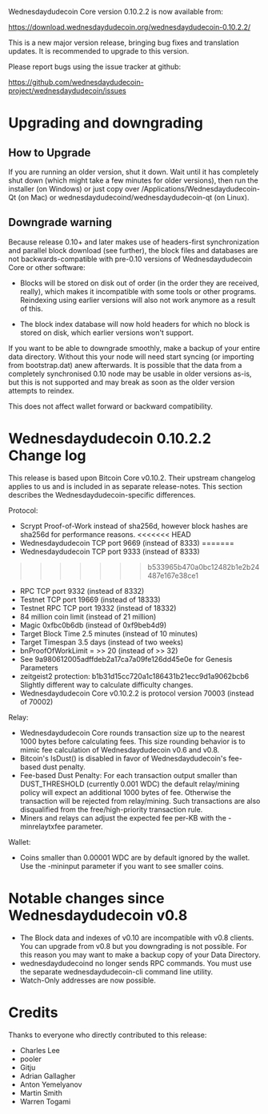 Wednesdaydudecoin Core version 0.10.2.2 is now available from:

  <https://download.wednesdaydudecoin.org/wednesdaydudecoin-0.10.2.2/>

This is a new major version release, bringing bug fixes and translation 
updates. It is recommended to upgrade to this version.

Please report bugs using the issue tracker at github:

  <https://github.com/wednesdaydudecoin-project/wednesdaydudecoin/issues>

Upgrading and downgrading
=========================

How to Upgrade
--------------

If you are running an older version, shut it down. Wait until it has completely
shut down (which might take a few minutes for older versions), then run the
installer (on Windows) or just copy over /Applications/Wednesdaydudecoin-Qt (on Mac) or
wednesdaydudecoind/wednesdaydudecoin-qt (on Linux).

Downgrade warning
------------------

Because release 0.10+ and later makes use of headers-first synchronization and
parallel block download (see further), the block files and databases are not
backwards-compatible with pre-0.10 versions of Wednesdaydudecoin Core or other software:

* Blocks will be stored on disk out of order (in the order they are
received, really), which makes it incompatible with some tools or
other programs. Reindexing using earlier versions will also not work
anymore as a result of this.

* The block index database will now hold headers for which no block is
stored on disk, which earlier versions won't support.

If you want to be able to downgrade smoothly, make a backup of your entire data
directory. Without this your node will need start syncing (or importing from
bootstrap.dat) anew afterwards. It is possible that the data from a completely
synchronised 0.10 node may be usable in older versions as-is, but this is not
supported and may break as soon as the older version attempts to reindex.

This does not affect wallet forward or backward compatibility.


Wednesdaydudecoin 0.10.2.2 Change log
============================
This release is based upon Bitcoin Core v0.10.2.  Their upstream changelog applies to us and
is included in as separate release-notes.  This section describes the Wednesdaydudecoin-specific differences.

Protocol:
- Scrypt Proof-of-Work instead of sha256d, however block hashes are sha256d for performance reasons.
<<<<<<< HEAD
- Wednesdaydudecoin TCP port 9669 (instead of 8333)
=======
- Wednesdaydudecoin TCP port 9333 (instead of 8333)
>>>>>>> b533965b470a0bc12482b1e2b24487e167e38ce1
- RPC TCP port 9332 (instead of 8332)
- Testnet TCP port 19669 (instead of 18333)
- Testnet RPC TCP port 19332 (instead of 18332)
- 84 million coin limit  (instead of 21 million)
- Magic 0xfbc0b6db       (instead of 0xf9beb4d9)
- Target Block Time 2.5 minutes (instead of 10 minutes)
- Target Timespan 3.5 days      (instead of two weeks)
- bnProofOfWorkLimit = >> 20    (instead of >> 32)
- See 9a980612005adffdeb2a17ca7a09fe126dd45e0e for Genesis Parameters
- zeitgeist2 protection: b1b31d15cc720a1c186431b21ecc9d1a9062bcb6 Slightly different way to calculate difficulty changes.
- Wednesdaydudecoin Core v0.10.2.2 is protocol version 70003 (instead of 70002)

Relay:
- Wednesdaydudecoin Core rounds transaction size up to the nearest 1000 bytes before calculating fees.  This size rounding behavior is to mimic fee calculation of Wednesdaydudecoin v0.6 and v0.8.
- Bitcoin's IsDust() is disabled in favor of Wednesdaydudecoin's fee-based dust penalty.
- Fee-based Dust Penalty: For each transaction output smaller than DUST_THRESHOLD (currently 0.001 WDC) the default relay/mining policy will expect an additional 1000 bytes of fee.  Otherwise the transaction will be rejected from relay/mining.  Such transactions are also disqualified from the free/high-priority transaction rule.
- Miners and relays can adjust the expected fee per-KB with the -minrelaytxfee parameter.

Wallet:
- Coins smaller than 0.00001 WDC are by default ignored by the wallet.  Use the -mininput parameter if you want to see smaller coins.

Notable changes since Wednesdaydudecoin v0.8
===================================

- The Block data and indexes of v0.10 are incompatible with v0.8 clients.  You can upgrade from v0.8 but you downgrading is not possible.  For this reason you may want to make a backup copy of your Data Directory.
- wednesdaydudecoind no longer sends RPC commands.  You must use the separate wednesdaydudecoin-cli command line utility.
- Watch-Only addresses are now possible.

Credits
=======

Thanks to everyone who directly contributed to this release:

- Charles Lee
- pooler
- Gitju
- Adrian Gallagher
- Anton Yemelyanov
- Martin Smith
- Warren Togami
